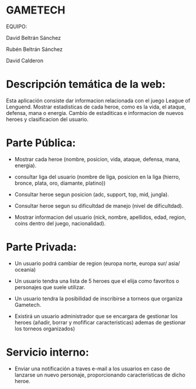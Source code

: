 # GAMETECH
EQUIPO:

David Beltrán Sánchez 

Rubén Beltrán Sánchez

David Calderon



# Descripción temática de la web:
Esta aplicación consiste dar informacion relacionada con el juego League of Lenguend. Mostrar estadisticas de cada heroe, como es la vida, el ataque, defensa, mana o energia. Cambio de estaditicas e informacion de nuevos heroes y clasificacion del usuario.


# Parte Pública:

- Mostrar cada heroe (nombre, posicion, vida, ataque, defensa, mana, energia).

- consultar liga del usuario (nombre de liga, posicion en la liga (hierro, bronce, plata, oro, diamante, platino))

- Consultar heroe segun posicion  (adc, support, top, mid, jungla).

- Consultar heroe segun su dificultdad de manejo (nivel de dificultdad).

- Mostrar informacion del usuario (nick, nombre, apellidos, edad, region, coins dentro del juego, nacionalidad).

# Parte Privada:

- Un usuario podrá cambiar de region (europa norte, europa sur/ asia/ oceania)

- Un usuario tendra una lista de 5 heroes que el elija como favoritos o personajes que suele utilizar.

- Un usuario tendra la posibilidad de inscribirse a torneos que organiza Gametech.

- Existirá un usuario administrador que se encargara de gestionar los heroes (añadir, borrar y mofificar caracteristicas) ademas de gestionar los torneos organizados)
# Servicio interno:
- Enviar una notificación a traves e-mail a los usuarios en caso de lanzarse un nuevo personaje, proporcionando caracteristicas de dicho heroe.
